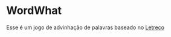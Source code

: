 # WordWhat

Esse é um jogo de advinhação de palavras baseado no [Letreco](https://github.com/gabtoschi/letreco)
